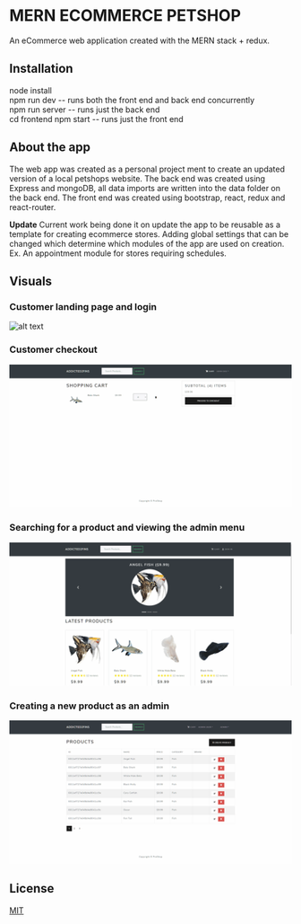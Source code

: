 # MERN ECOMMERCE PETSHOP

An eCommerce web application created with the MERN stack + redux. 

## Installation
  node install\
  npm run dev -- runs both the front end and back end concurrently\
  npm run server -- runs just the back end\
  cd frontend npm start -- runs just the front end

## About the app
  The web app was created as a personal project ment to create an updated version of a local petshops website.
  The back end was created using Express and mongoDB, all data imports are written into the data folder on the back end. 
  The front end was created using bootstrap, react, redux and react-router. 
  
  **Update** 
  Current work being done it on update the app to be reusable as a template for creating ecommerce stores. 
  Adding global settings that can be changed which determine which modules of the app are used on creation. Ex. An appointment module for stores requiring schedules. 
  

## Visuals

### Customer landing page and login
![alt text](https://github.com/Rhatcher94/MERN_eCommerce/blob/master/README_ASSETS/CUSTOMER.gif)

### Customer checkout
![alt text](https://github.com/Rhatcher94/MERN_eCommerce/blob/master/README_ASSETS/Complete_checkout.gif)

### Searching for a product and viewing the admin menu
![alt text](https://github.com/Rhatcher94/MERN_eCommerce/blob/master/README_ASSETS/ADMIN_SEARCH.gif)

### Creating a new product as an admin
![alt text](https://github.com/Rhatcher94/MERN_eCommerce/blob/master/README_ASSETS/ADMIN_CREATE_PRODUCT.gif)


## License
[MIT](https://choosealicense.com/licenses/mit/)
